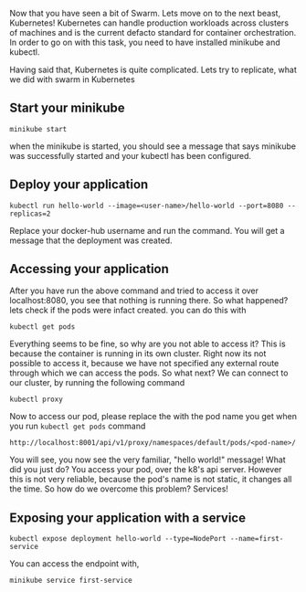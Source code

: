 Now that you have seen a bit of Swarm. Lets move on to the next beast, Kubernetes! Kubernetes can handle production workloads across clusters of machines and is the current defacto standard for container orchestration. In order to go on with this task, you need to have installed minikube and kubectl. 

Having said that, Kubernetes is quite complicated. Lets try to replicate, what we did with swarm in Kubernetes


## Start your minikube
	
	minikube start

when the minikube is started, you should see a message that says minikube was successfully started and your kubectl has been configured.

## Deploy your application

	kubectl run hello-world --image=<user-name>/hello-world --port=8080 --replicas=2

Replace your docker-hub username and run the command. You will get a message that the deployment was created.


## Accessing your application

After you have run the above command and tried to access it over localhost:8080, you see that nothing is running there. So what happened? lets check if the pods were infact created. you can do this with

	kubectl get pods

Everything seems to be fine, so why are you not able to access it? This is because the container is running in its own cluster. Right now its not possible to access it, because we have not specified any external route through which we can access the pods. So what next? We can connect to our cluster, by running the following command

	kubectl proxy

Now to access our pod, please replace the <pod-name> with the pod name you get when you run `kubectl get pods` command

	http://localhost:8001/api/v1/proxy/namespaces/default/pods/<pod-name>/


You will see, you now see the very familiar, "hello world!" message! What did you just do? You access your pod, over the k8's api server. However this is not very reliable, because the pod's name is not static, it changes all the time. So how do we overcome this problem? Services!


## Exposing your application with a service

	kubectl expose deployment hello-world --type=NodePort --name=first-service


You can access the endpoint with, 
	
	minikube service first-service








